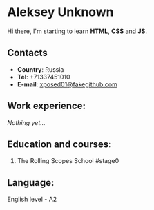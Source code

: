 # Aleksey Unknown

  Hi there, I'm starting to learn **HTML**, **CSS** and **JS**.

## Contacts
- **Country**: Russia
- **Tel**: +71337451010
- **E-mail**: xposed01@fakegithub.com


## Work experience:

_Nothing yet…_

## Education and courses:

1. The Rolling Scopes School #stage0

## Language:

English level - A2